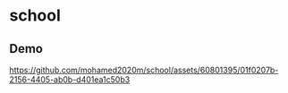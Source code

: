 # school

## Demo

https://github.com/mohamed2020m/school/assets/60801395/01f0207b-2156-4405-ab0b-d401ea1c50b3

